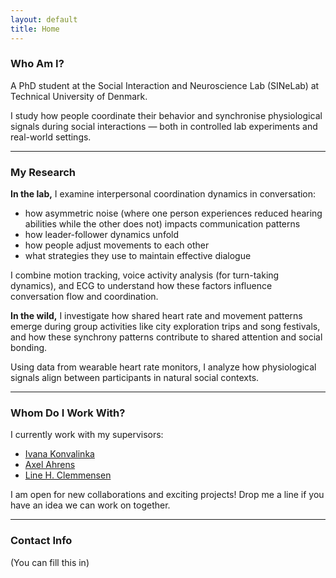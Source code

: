 ```yaml
---
layout: default
title: Home
---
```


<div class="bio-content">

### Who Am I?

A PhD student at the Social Interaction and Neuroscience Lab (SINeLab) at Technical University of Denmark.

I study how people coordinate their behavior and synchronise physiological signals during social interactions — both in controlled lab experiments and real-world settings.

---

### My Research

**In the lab,** I examine interpersonal coordination dynamics in conversation:

- how asymmetric noise (where one person experiences reduced hearing abilities while the other does not) impacts communication patterns  
- how leader-follower dynamics unfold  
- how people adjust movements to each other  
- what strategies they use to maintain effective dialogue  

I combine motion tracking, voice activity analysis (for turn-taking dynamics), and ECG to understand how these factors influence conversation flow and coordination.

**In the wild,** I investigate how shared heart rate and movement patterns emerge during group activities like city exploration trips and song festivals, and how these synchrony patterns contribute to shared attention and social bonding.

Using data from wearable heart rate monitors, I analyze how physiological signals align between participants in natural social contexts.

---

### Whom Do I Work With?

I currently work with my supervisors:

- [Ivana Konvalinka](https://orbit.dtu.dk/en/persons/ivana-konvalinka)  
- [Axel Ahrens](https://www.axelahrens.dk/about-me)  
- [Line H. Clemmensen](https://researchprofiles.ku.dk/da/persons/line-katrine-harder-clemmensen-2)  

I am open for new collaborations and exciting projects! Drop me a line if you have an idea we can work on together.

---

### Contact Info

(You can fill this in)
</div>
